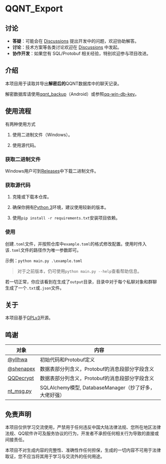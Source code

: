 # QQNT_Export

## 讨论

- **答疑**：可能会在 [Discussions](https://github.com/Tealina28/QQNT_Export/discussions) 提出开发中的问题，欢迎协助解答。
- **讨论**：技术方案等各类讨论欢迎在 [Discussions](https://github.com/Tealina28/QQNT_Export/discussions) 中发起。
- **协作开发**：如果您有 SQL/Protobuf 相关经验，特别欢迎参与项目改进。

## 介绍

本项目用于读取并导出**解密后的**QQNT数据库中的聊天记录。

解密数据库请使用[qqnt_backup](https://github.com/xCipHanD/qqnt_backup)（Android）或参照[qq-win-db-key](https://github.com/QQBackup/qq-win-db-key)。


## 使用流程

有两种使用方式

1. 使用二进制文件（Windows）。

2. 使用源代码。

### 获取二进制文件

Windows用户可到[Releases](https://github.com/Tealina28/QQNT_Export/releases)中下载二进制文件。

### 获取源代码

1. 克隆或下载本仓库。

2. 确保你拥有[Python 3](https://www.python.org/downloads/)环境，建议使用较新的版本。

3. 使用`pip install -r requirements.txt`安装项目依赖。

### 使用

创建`.toml`文件，并按照仓库中`example.toml`的格式修改配置。使用时传入该`.toml`文件的路径作为唯一参数即可。

示例：`python main.py .\example.toml`

> 对于之前版本，仍可使用`python main.py --help`查看帮助信息。

若一切正常，你应该看到在生成了`output`目录，目录中对于每个私聊对象和群聊生成了一个`.txt`或`.json`文件。

## 关于

本项目基于[GPLv3](https://www.gnu.org/licenses/gpl-3.0.zh-cn.html)开源。

## 鸣谢


| 对象                                                    | 内容                                       |
|-------------------------------------------------------|------------------------------------------|
| [@yllhwa](https://github.com/yllhwa)                  | 初始代码和Protobuf定义                          |
| [@shenapex](https://github.com/shenapex)              | 数据表部分列含义，Protobuf的消息段部分字段含义              |
| [QQDecrypt](https://qq.sbcnm.top/)                    | 数据表部分列含义，Protobuf的消息段部分字段含义              |
| [nt_msg.py](https://github.com/BrokenC1oud/nt_msg.py) | SQLAlchemy模型, DatabaseManager（抄了好多，大佬好强） |

## 免责声明

本项目仅供学习交流使用，严禁用于任何违反中国大陆法律法规、您所在地区法律法规、QQ软件许可及服务协议的行为，开发者不承担任何相关行为导致的直接或间接责任。

本项目不对生成内容的完整性、准确性作任何担保，生成的一切内容不可用于法律取证，您不应当将其用于学习与交流外的任何用途。
